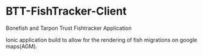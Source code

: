 # BTT-FishTracker-Client
Bonefish and Tarpon Trust Fishtracker Application

Ionic application build to allow for the rendering of fish migrations on google maps(AGM).

